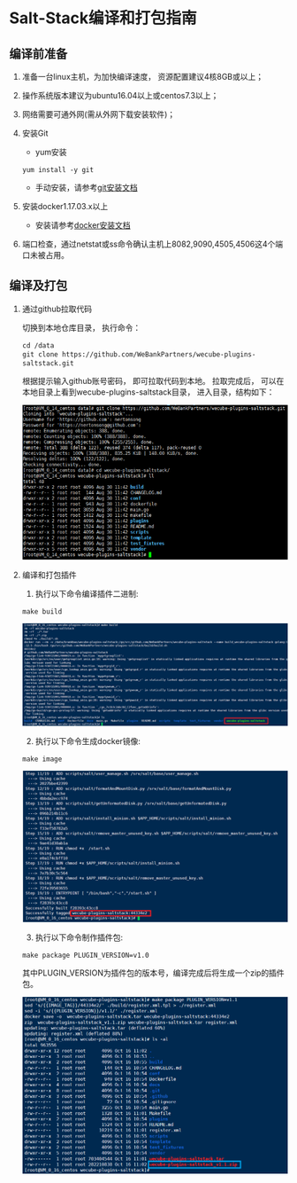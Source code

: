 # Salt-Stack编译和打包指南

## 编译前准备
1. 准备一台linux主机，为加快编译速度， 资源配置建议4核8GB或以上；
2. 操作系统版本建议为ubuntu16.04以上或centos7.3以上；
3. 网络需要可通外网(需从外网下载安装软件)；
4. 安装Git
	- yum安装 
	```
 	yum install -y git
 	```
	- 手动安装，请参考[git安装文档](https://github.com/WeBankPartners/we-cmdb/blob/master/cmdb-wiki/docs/install/git_install_guide.md)

5. 安装docker1.17.03.x以上
	- 安装请参考[docker安装文档](https://github.com/WeBankPartners/we-cmdb/blob/master/cmdb-wiki/docs/install/docker_install_guide.md)

6. 端口检查，通过netstat或ss命令确认主机上8082,9090,4505,4506这4个端口未被占用。

## 编译及打包
1. 通过github拉取代码
	
	切换到本地仓库目录， 执行命令：
	
	```
	cd /data
	git clone https://github.com/WeBankPartners/wecube-plugins-saltstack.git
	```

	根据提示输入github账号密码， 即可拉取代码到本地。
	拉取完成后， 可以在本地目录上看到wecube-plugins-saltstack目录， 进入目录，结构如下：
	
	![saltstack_dir](images/saltstack_dir.png)

2. 编译和打包插件
    1. 执行以下命令编译插件二进制:
	```
	make build
	```
	![saltstack_build](images/saltstack_build.png)


	2. 执行以下命令生成docker镜像:
	```
	make image
	```
    ![saltstack_image](images/saltstack_image.png)

	3. 执行以下命令制作插件包:
	
	```
	make package PLUGIN_VERSION=v1.0
	```

	其中PLUGIN_VERSION为插件包的版本号，编译完成后将生成一个zip的插件包。

	![saltstack_zip](images/saltstack_zip.png)